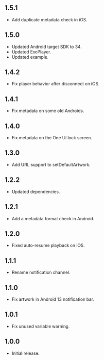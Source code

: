 ## 1.5.1

* Add duplicate metadata check in iOS.

## 1.5.0

* Updated Android target SDK to 34.
* Updated ExoPlayer.
* Updated example.

## 1.4.2

* Fix player behavior after disconnect on iOS.

## 1.4.1

* Fix metadata on some old Androids.

## 1.4.0

* Fix metadata on the One UI lock screen.

## 1.3.0

* Add URL support to setDefaultArtwork.

## 1.2.2

* Updated dependencies.

## 1.2.1

* Add a metadata format check in Android.

## 1.2.0

* Fixed auto-resume playback on iOS.

## 1.1.1

* Rename notification channel.

## 1.1.0

* Fix artwork in Android 13 notification bar.

## 1.0.1

* Fix unused variable warning.

## 1.0.0

* Initial release.

